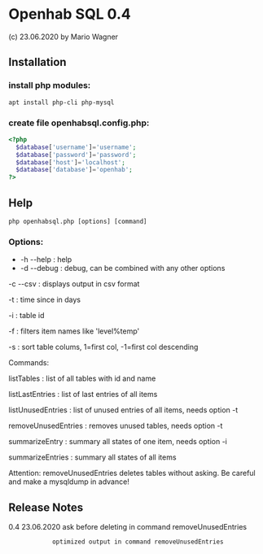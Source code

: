 #  Openhab SQL 0.4
  (c) 23.06.2020 by Mario Wagner

## Installation
### install php modules:
`apt install php-cli php-mysql`
### create file openhabsql.config.php:
```php
<?php
  $database['username']='username';
  $database['password']='password';
  $database['host']='localhost';
  $database['database']='openhab';
?>
```
## Help

`php openhabsql.php [options] [command]`

### Options:

- -h --help           : help
- -d --debug          : debug, can be combined with any other options

-c --csv            : displays output in csv format


-t <days>           : time since in days
  
-i <id>             : table id
  
-f <filter>         : filters item names like 'level%temp'
  
-s <column>         : sort table colums, 1=first col, -1=first col descending
  

Commands:

listTables          : list of all tables with id and name

listLastEntries     : list of last entries of all items

listUnusedEntries   : list of unused entries of all items, needs option -t

removeUnusedEntries : removes unused tables, needs option -t

summarizeEntry      : summary all states of one item, needs option -i

summarizeEntries    : summary all states of all items


Attention: removeUnusedEntries deletes tables without asking. 
           Be careful and make a mysqldump in advance!


Release Notes
-------------

0.4 23.06.2020  ask before deleting in command removeUnusedEntries

                optimized output in command removeUnusedEntries